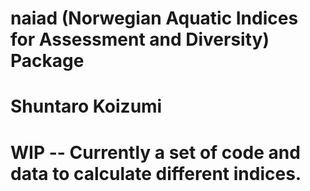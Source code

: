 # naiad (Norwegian Aquatic Indices for Assessment and Diversity) Package
# Shuntaro Koizumi
# WIP -- Currently a set of code and data to calculate different indices.
